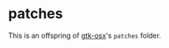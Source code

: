 # patches

This is an offspring of [gtk-osx](https://gitlab.gnome.org/GNOME/gtk-osx)'s `patches` folder.
